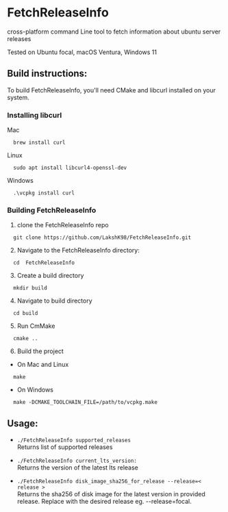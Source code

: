 # FetchReleaseInfo
cross-platform command Line tool to fetch information about ubuntu server releases

Tested on Ubuntu focal, macOS Ventura, Windows 11

## Build instructions:

To build FetchReleaseInfo, you'll need CMake and libcurl installed on your system.

### Installing libcurl

Mac
```
  brew install curl
```
Linux
```
  sudo apt install libcurl4-openssl-dev
```

Windows
```
  .\vcpkg install curl
```

### Building FetchReleaseInfo
1. clone the FetchReleaseInfo repo
```
  git clone https://github.com/LakshK98/FetchReleaseInfo.git
```

2. Navigate to the FetchReleaseInfo directory:
```
  cd  FetchReleaseInfo
```

3. Create a build directory
```
  mkdir build
```

4. Navigate to build directory
```
  cd build
```

5. Run CmMake
```
  cmake ..
```

6. Build the project
- On Mac and Linux
```
  make
```

- On Windows
```
  make -DCMAKE_TOOLCHAIN_FILE=/path/to/vcpkg.make
```

## Usage:

- ``./FetchReleaseInfo supported_releases``  
Returns list of supported releases

- ``./FetchReleaseInfo current_lts_version:``  
Returns the version of the latest lts release

- ``./FetchReleaseInfo disk_image_sha256_for_release --release=< release >``  
 Returns the sha256 of disk image for the latest version in provided release. Replace <release> with the desired release eg. --release=focal.